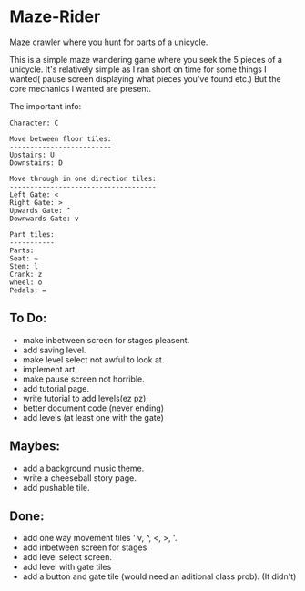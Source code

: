 # Maze-Rider
Maze crawler where you hunt for parts of a unicycle.

This is a simple maze wandering game where you seek the 5 pieces of a unicycle.  It's relatively simple as I ran short on time for some things I wanted( pause screen displaying what pieces you've found etc.)  But the core mechanics I wanted are present.  

The important info:

    Character: C
    
    Move between floor tiles:
    -------------------------
    Upstairs: U
    Downstairs: D
    
    Move through in one direction tiles:
    ------------------------------------
    Left Gate: <
    Right Gate: >
    Upwards Gate: ^
    Downwards Gate: v

    Part tiles:
    -----------
    Parts:
    Seat: ~
    Stem: l
    Crank: z
    wheel: o
    Pedals: =








To Do:
---------
* make inbetween screen for stages pleasent.
* add saving level.
* make level select not awful to look at.
* implement art.
* make pause screen not horrible.
* add tutorial page.
* write tutorial to add levels(ez pz);
* better document code (never ending)
* add levels (at least one with the gate)



Maybes:
-----------
* add a background music theme.
* write a cheeseball story page.
* add pushable tile.



Done:
--------
* add one way movement tiles ' v, ^, <, >, '.
* add inbetween screen for stages
* add level select screen.
* add level with gate tiles
* add a button and gate tile (would need an aditional class prob). (It didn't)


